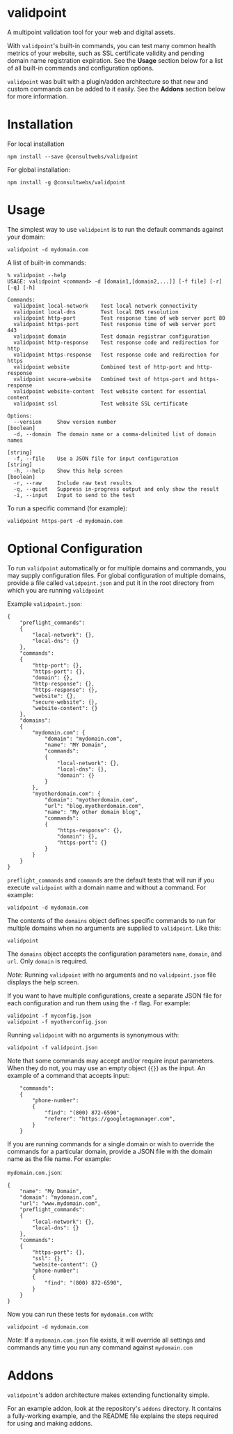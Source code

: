 # validpoint
A multipoint validation tool for your web and digital assets.

With `validpoint`'s built-in commands, you can test many common health metrics of your website, such as SSL certificate validity and pending domain name registration expiration. See the **Usage** section below for a list of all built-in commands and configuration options.

`validpoint` was built with a plugin/addon architecture so that new and custom commands can be added to it easily. See the **Addons** section below for more information.

# Installation

For local installation
```
npm install --save @consultwebs/validpoint
```

For global installation:
```
npm install -g @consultwebs/validpoint
```

# Usage

The simplest way to use `validpoint` is to run the default commands against your domain:

```
validpoint -d mydomain.com
```

A list of built-in commands:
```
% validpoint --help
USAGE: validpoint <command> -d [domain1,[domain2,...]] [-f file] [-r] [-q] [-h]

Commands:
  validpoint local-network    Test local network connectivity
  validpoint local-dns        Test local DNS resolution
  validpoint http-port        Test response time of web server port 80
  validpoint https-port       Test response time of web server port 443
  validpoint domain           Test domain registrar configuration
  validpoint http-response    Test response code and redirection for http
  validpoint https-response   Test response code and redirection for https
  validpoint website          Combined test of http-port and http-response
  validpoint secure-website   Combined test of https-port and https-response
  validpoint website-content  Test website content for essential content
  validpoint ssl              Test website SSL certificate

Options:
  --version     Show version number                                    [boolean]
  -d, --domain  The domain name or a comma-delimited list of domain names
                                                                        [string]
  -f, --file    Use a JSON file for input configuration                 [string]
  -h, --help    Show this help screen                                  [boolean]
  -r, --raw     Include raw test results
  -q, --quiet   Suppress in-progress output and only show the result
  -i, --input   Input to send to the test
```

To run a specific command (for example):
```
validpoint https-port -d mydomain.com
```

# Optional Configuration

To run `validpoint` automatically or for multiple domains and commands, you may supply configuration files. For global configuration of multiple domains, provide a file called `validpoint.json` and put it in the root directory from which you are running `validpoint`

Example `validpoint.json`:
```
{
	"preflight_commands":
	{
		"local-network": {}, 
		"local-dns": {}
	},
	"commands":
	{
		"http-port": {}, 
		"https-port": {}, 
		"domain": {},
		"http-response": {}, 
		"https-response": {}, 
		"website": {}, 
		"secure-website": {},
		"website-content": {}
	},
	"domains": 
	{
		"mydomain.com": {
			"domain": "mydomain.com",
			"name": "MY Domain",
			"commands": 
			{
				"local-network": {},
				"local-dns": {},
				"domain": {}
			}
		},
		"myotherdomain.com": {
			"domain": "myotherdomain.com",
			"url": "blog.myotherdomain.com",
			"name": "My other domain blog",
			"commands":
			{
				"https-response": {},
				"domain": {},
				"https-port": {}
			}
		}
	}
}
```

`preflight_commands` and `commands` are the default tests that will run if you execute `validpoint` with a domain name and without a command. For example:

```
validpoint -d mydomain.com
```

The contents of the `domains` object defines specific commands to run for multiple domains when no arguments are supplied to `validpoint`. Like this:

```
validpoint
```

The `domains` object accepts the configuration parameters `name`, `domain`, and `url`. Only `domain` is required.

*Note:* Running `validpoint` with no arguments and no `validpoint.json` file displays the help screen.

If you want to have multiple configurations, create a separate JSON file for each configuration and run them using the `-f` flag. For example:

```
validpoint -f myconfig.json
validpoint -f myotherconfig.json
```

Running `validpoint` with no arguments is synonymous with:

```
validpoint -f validpoint.json
```

Note that some commands may accept and/or require input parameters. When they do not, you may use an empty object (`{}`) as the input. An example of a command that accepts input:

```
	"commands":
	{
		"phone-number": 
		{
			"find": "(800) 872-6590",
			"referer": "https://googletagmanager.com",
		}
	}
```

If you are running commands for a single domain or wish to override the commands for a particular domain, provide a JSON file with the domain name as the file name. For example:

`mydomain.com.json`:
```
{
    "name": "My Domain",
	"domain": "mydomain.com",
	"url": "www.mydomain.com",
	"preflight_commands": 
	{
		"local-network": {},
		"local-dns": {}
	},
	"commands":
	{
		"https-port": {},
		"ssl": {},
		"website-content": {}
		"phone-number": 
		{
			"find": "(800) 872-6590",
		}
	}
}
```

Now you can run these tests for `mydomain.com` with:

```
validpoint -d mydomain.com
```

*Note*: If a `mydomain.com.json` file exists, it will override all settings and commands any time you run any command against `mydomain.com`


# Addons

`validpoint`'s addon architecture makes extending functionality simple. 

For an example addon, look at the repository's `addons` directory. It contains a fully-working example, and the README file explains the steps required for using and making addons.

